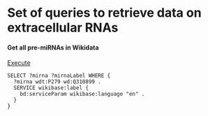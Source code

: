 # Set of queries to retrieve data on extracellular RNAs

#### Get all pre-miRNAs in Wikidata
[Execute](http://tinyurl.com/zdn4gpo)
```sparql
SELECT ?mirna ?mirnaLabel WHERE {
  ?mirna wdt:P279 wd:Q310899 .
  SERVICE wikibase:label {
    bd:serviceParam wikibase:language "en" .
  }
}
```
